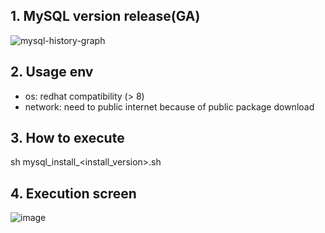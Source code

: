 ## 1. MySQL version release(GA)
![mysql-history-graph](https://github.com/khkwon01/MySQL_install/assets/8789421/ddeb1c50-c8ca-4900-9042-b5c9adef9101)

## 2. Usage env
- os: redhat compatibility (> 8)
- network: need to public internet because of public package download

## 3. How to execute   
sh mysql_install_<install_version>.sh

## 4. Execution screen
![image](https://github.com/khkwon01/MySQL_install/assets/8789421/258cffa5-a1c4-42a1-b474-907a39755d54)
